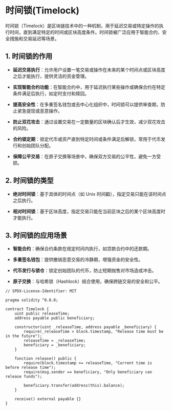 # 时间锁(Timelock)

时间锁（Timelock）是区块链技术中的一种机制，用于延迟交易或特定操作的执行时间，直到满足特定的时间或区块高度条件。时间锁被广泛应用于智能合约、安全措施和交易延迟等场景。

<DocsAD/>

## 1. 时间锁的作用

- **延迟交易执行**：允许用户设置一笔交易或操作在未来的某个时间点或区块高度之后才能执行，提供灵活的资金管理。
  
- **实现智能合约功能**：在智能合约中，用于延迟执行某些操作或确保合约在特定条件满足后执行，如定时支付和赎回。
  
- **提高安全性**：在多重签名钱包或去中心化组织中，时间锁可以提供审查期，防止紧急提现或恶意操作。

- **防止双花攻击**：通过设置交易在一定数量的区块确认后才生效，减少双花攻击的风险。

- **合约锁定期**：锁定代币或资产直到特定时间或条件满足后解锁，常用于代币发行和创始团队分配。

- **保障公平交易**：在原子交换等场景中，确保双方交易的公平性，避免一方受损。

## 2. 时间锁的类型

- **绝对时间锁**：基于具体的时间点（如 Unix 时间戳），指定交易只能在该时间点之后执行。

- **相对时间锁**：基于区块高度，指定交易只能在当前区块之后的某个区块高度时才能执行。

## 3. 时间锁的应用场景

- **智能合约**：确保合约条款在规定时间内执行，如贷款合约中的还款期。
  
- **多重签名钱包**：提供撤销恶意交易的冷静期，增强资金的安全性。
  
- **代币发行与锁仓**：锁定创始团队的代币，防止短期抛售对市场造成冲击。
  
- **原子交换**：与哈希锁（Hashlock）结合使用，确保跨链交易的安全和公平。

```solidity
// SPDX-License-Identifier: MIT

pragma solidity ^0.8.0;

contract Timelock {
    uint public releaseTime;
    address payable public beneficiary;

    constructor(uint _releaseTime, address payable _beneficiary) {
        require(_releaseTime > block.timestamp, "Release time must be in the future");
        releaseTime = _releaseTime;
        beneficiary = _beneficiary;
    }

    function release() public {
        require(block.timestamp >= releaseTime, "Current time is before release time");
        require(msg.sender == beneficiary, "Only beneficiary can release funds");

        beneficiary.transfer(address(this).balance);
    }

    receive() external payable {}
}
```